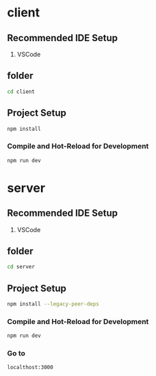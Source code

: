 

# client


## Recommended IDE Setup
1. VSCode

## folder 

```sh
cd client
```

## Project Setup

```sh
npm install
```

### Compile and Hot-Reload for Development

```sh
npm run dev
```


# server


## Recommended IDE Setup
1. VSCode

## folder 

```sh
cd server
```

## Project Setup

```sh
npm install --legacy-peer-deps
```

### Compile and Hot-Reload for Development

```sh
npm run dev
```

### Go to 

```sh
localthost:3000
```
